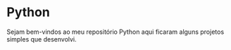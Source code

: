 # Python

Sejam bem-vindos ao meu repositório Python aqui ficaram alguns projetos simples que desenvolvi.
